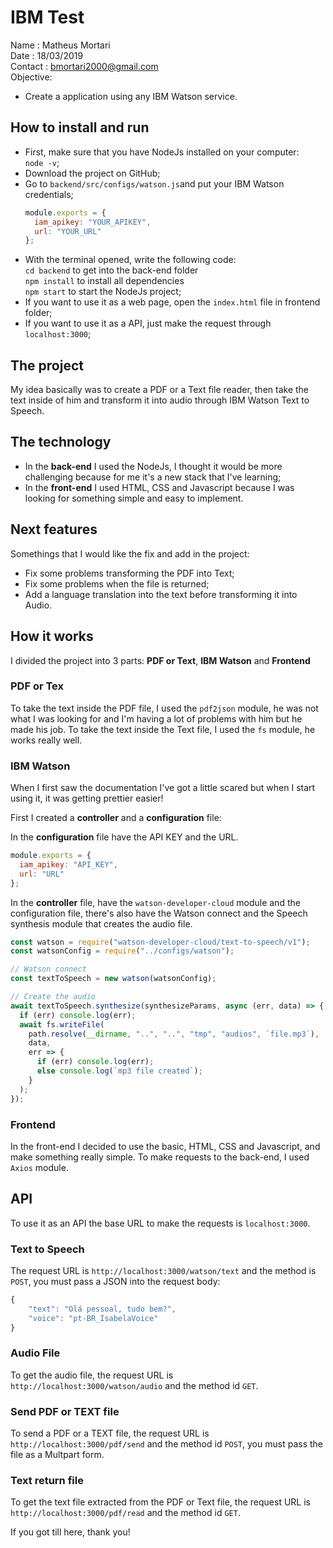 # IBM Test

Name : Matheus Mortari <br>
Date : 18/03/2019 <br>
Contact : bmortari2000@gmail.com <br>
Objective:

- Create a application using any IBM Watson service.

## How to install and run

- First, make sure that you have NodeJs installed on your computer:<br> `node -v`;
- Download the project on GitHub;
- Go to `backend/src/configs/watson.js`and put your IBM Watson credentials;
  ```javascript
  module.exports = {
    iam_apikey: "YOUR_APIKEY",
    url: "YOUR_URL"
  };
  ```
- With the terminal opened, write the following code:<br>
  `cd backend` to get into the back-end folder<br>
  `npm install` to install all dependencies<br>
  `npm start` to start the NodeJs project;
- If you want to use it as a web page, open the `index.html` file in frontend folder;
- If you want to use it as a API, just make the request through `localhost:3000`;

## The project

My idea basically was to create a PDF or a Text file reader, then take the text inside of him and transform it into audio through IBM Watson Text to Speech.

## The technology

- In the **back-end** I used the NodeJs, I thought it would be more challenging because for me it's a new stack that I've learning;
- In the **front-end** I used HTML, CSS and Javascript because I was looking for something simple and easy to implement.

## Next features

Somethings that I would like the fix and add in the project:

- Fix some problems transforming the PDF into Text;
- Fix some problems when the file is returned;
- Add a language translation into the text before transforming it into Audio.

## How it works

I divided the project into 3 parts: **PDF or Text**, **IBM Watson** and **Frontend**

### PDF or Tex

To take the text inside the PDF file, I used the `pdf2json` module, he was not what I was looking for and I'm having a lot of problems with him but he made his job.
To take the text inside the Text file, I used the `fs` module, he works really well.

### IBM Watson

When I first saw the documentation I've got a little scared but when I start using it, it was getting prettier easier!

First I created a **controller** and a **configuration** file:

In the **configuration** file have the API KEY and the URL.

```javascript
module.exports = {
  iam_apikey: "API_KEY",
  url: "URL"
};
```

In the **controller** file, have the `watson-developer-cloud` module and the configuration file, there's also have the Watson connect and the Speech synthesis module that creates the audio file.

```javascript
const watson = require("watson-developer-cloud/text-to-speech/v1");
const watsonConfig = require("../configs/watson");

// Watson connect
const textToSpeech = new watson(watsonConfig);

// Create the audio
await textToSpeech.synthesize(synthesizeParams, async (err, data) => {
  if (err) console.log(err);
  await fs.writeFile(
    path.resolve(__dirname, "..", "..", "tmp", "audios", `file.mp3`),
    data,
    err => {
      if (err) console.log(err);
      else console.log(`mp3 file created`);
    }
  );
});
```

### Frontend

In the front-end I decided to use the basic, HTML, CSS and Javascript, and make something really simple. To make requests to the back-end, I used `Axios` module.

## API

To use it as an API the base URL to make the requests is `localhost:3000`.

### Text to Speech

The request URL is `http://localhost:3000/watson/text` and the method is `POST`, you must pass a JSON into the request body:

```javascript
{
	"text": "Olá pessoal, tudo bem?",
	"voice": "pt-BR_IsabelaVoice"
}
```

### Audio File

To get the audio file, the request URL is `http://localhost:3000/watson/audio` and the method id `GET`.

### Send PDF or TEXT file

To send a PDF or a TEXT file, the request URL is `http://localhost:3000/pdf/send` and the method id `POST`, you must pass the file as a Multpart form.

### Text return file

To get the text file extracted from the PDF or Text file, the request URL is `http://localhost:3000/pdf/read` and the method id `GET`.

If you got till here, thank you!
